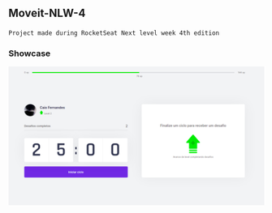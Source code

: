 ## Moveit-NLW-4

    Project made during RocketSeat Next level week 4th edition

### Showcase

  <img align="center" src="./assets/mainpage.png" />
